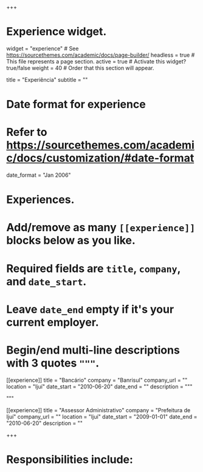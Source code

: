 +++
# Experience widget.
widget = "experience"  # See https://sourcethemes.com/academic/docs/page-builder/
headless = true  # This file represents a page section.
active = true  # Activate this widget? true/false
weight = 40  # Order that this section will appear.

title = "Experiência"
subtitle = ""

# Date format for experience
#   Refer to https://sourcethemes.com/academic/docs/customization/#date-format
date_format = "Jan 2006"

# Experiences.
#   Add/remove as many `[[experience]]` blocks below as you like.
#   Required fields are `title`, `company`, and `date_start`.
#   Leave `date_end` empty if it's your current employer.
#   Begin/end multi-line descriptions with 3 quotes `"""`.
[[experience]]
  title = "Bancário"
  company = "Banrisul"
  company_url = ""
  location = "Ijuí"
  date_start = "2010-06-20"
  date_end = ""
  description = """
  
  """

[[experience]]
  title = "Assessor Administrativo"
  company = "Prefeitura de Ijuí"
  company_url = ""
  location = "Ijuí"
  date_start = "2009-01-01"
  date_end = "2010-06-20"
  description = ""

+++

# Responsibilities include:
  
